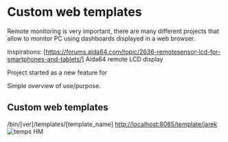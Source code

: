 # Custom web templates

Remote monitoring is very important, there are many different projects that allow to monitor PC using dashboards displayed in a web browser.

Inspirations:
[https://forums.aida64.com/topic/2636-remotesensor-lcd-for-smartphones-and-tablets/] Aida64 remote LCD display 

Project started as a new feature for 

Simple overview of use/purpose.

## Custom web templates
/bin/[ver]/templates/[template_name]
[http://localhost:8085/template/jarek](http://localhost:8085/template/jarek)
![temps HM](https://user-images.githubusercontent.com/179938/207020005-473bc526-d060-4e30-ac90-f53aad890eda.gif)
